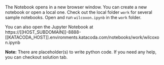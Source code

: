 The Notebook opens in a new browser window. You can create a new notebook or open a local one. Check out the local folder `work` for several sample notebooks. Open and run `wilcoxon.ipynb` in the `work` folder.

You can also open the Jupyter Notebook at https://[[HOST_SUBDOMAIN]]-8888-[[KATACODA_HOST]].environments.katacoda.com/notebooks/work/wilcoxon.ipynb

**Note:**
There are placeholder(s) to write python code. If you need any help, you can checkout solution tab.